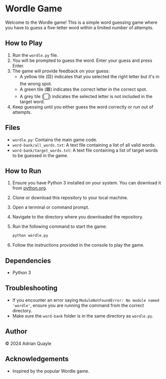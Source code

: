# Wordle Game

Welcome to the Wordle game! This is a simple word guessing game where you have to guess a five-letter word within a limited number of attempts.

## How to Play
1. Run the `wordle.py` file.
2. You will be prompted to guess the word. Enter your guess and press Enter.
3. The game will provide feedback on your guess:
   - A yellow tile (🟨) indicates that you selected the right letter but it's in the wrong spot.
   - A green tile (🟩) indicates the correct letter in the correct spot.
   - A grey tile (⬜) indicates the selected letter is not included in the target word.
4. Keep guessing until you either guess the word correctly or run out of attempts.

## Files
- `wordle.py`: Contains the main game code.
- `word-bank/all_words.txt`: A text file containing a list of all valid words.
- `word-bank/target_words.txt`: A text file containing a list of target words to be guessed in the game.

## How to Run
1. Ensure you have Python 3 installed on your system. You can download it from [python.org](https://www.python.org/downloads/).
2. Clone or download this repository to your local machine.
3. Open a terminal or command prompt.
4. Navigate to the directory where you downloaded the repository.
5. Run the following command to start the game:
   
   ```sh
   python wordle.py
   ```
6. Follow the instructions provided in the console to play the game.

## Dependencies
- Python 3

## Troubleshooting
- If you encounter an error saying `ModuleNotFoundError: No module named 'wordle'`, ensure you are running the command from the correct directory.
- Make sure the `word-bank` folder is in the same directory as `wordle.py`.

## Author
© 2024 Adrian Quayle

## Acknowledgements
- Inspired by the popular Wordle game.
